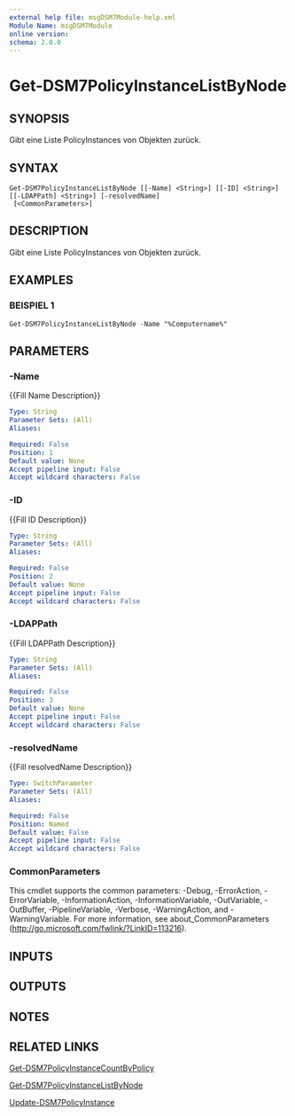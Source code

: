 ```yaml
---
external help file: msgDSM7Module-help.xml
Module Name: msgDSM7Module
online version:
schema: 2.0.0
---
```


# Get-DSM7PolicyInstanceListByNode

## SYNOPSIS
Gibt eine Liste PolicyInstances von Objekten zurück.

## SYNTAX

```
Get-DSM7PolicyInstanceListByNode [[-Name] <String>] [[-ID] <String>] [[-LDAPPath] <String>] [-resolvedName]
 [<CommonParameters>]
```

## DESCRIPTION
Gibt eine Liste PolicyInstances von Objekten zurück.

## EXAMPLES

### BEISPIEL 1
```
Get-DSM7PolicyInstanceListByNode -Name "%Computername%"
```

## PARAMETERS

### -Name
{{Fill Name Description}}

```yaml
Type: String
Parameter Sets: (All)
Aliases:

Required: False
Position: 1
Default value: None
Accept pipeline input: False
Accept wildcard characters: False
```

### -ID
{{Fill ID Description}}

```yaml
Type: String
Parameter Sets: (All)
Aliases:

Required: False
Position: 2
Default value: None
Accept pipeline input: False
Accept wildcard characters: False
```

### -LDAPPath
{{Fill LDAPPath Description}}

```yaml
Type: String
Parameter Sets: (All)
Aliases:

Required: False
Position: 3
Default value: None
Accept pipeline input: False
Accept wildcard characters: False
```

### -resolvedName
{{Fill resolvedName Description}}

```yaml
Type: SwitchParameter
Parameter Sets: (All)
Aliases:

Required: False
Position: Named
Default value: False
Accept pipeline input: False
Accept wildcard characters: False
```

### CommonParameters
This cmdlet supports the common parameters: -Debug, -ErrorAction, -ErrorVariable, -InformationAction, -InformationVariable, -OutVariable, -OutBuffer, -PipelineVariable, -Verbose, -WarningAction, and -WarningVariable. For more information, see about_CommonParameters (http://go.microsoft.com/fwlink/?LinkID=113216).

## INPUTS

## OUTPUTS

## NOTES

## RELATED LINKS

[Get-DSM7PolicyInstanceCountByPolicy]()

[Get-DSM7PolicyInstanceListByNode]()

[Update-DSM7PolicyInstance]()

